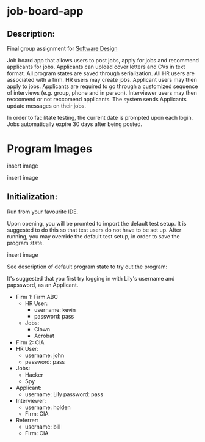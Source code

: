 # job-board-app

## Description:

Final group assignment for [Software Design](https://fas.calendar.utoronto.ca/course/csc207h1)

Job board app that allows users to post jobs, apply for jobs and recommend applicants for jobs. Applicants can upload cover letters and CVs in text format. All program states are saved through serialization. All HR users are associated with a firm. HR users may create jobs. Applicant users may then apply to jobs. Applicants are required to go through a customized sequence of interviews (e.g. group, phone and in person). Interviewer users may then reccomend or not reccomend applicants. The system sends Applicants update messages on their jobs.

In order to facilitate testing, the current date is prompted upon each login. Jobs automatically expire 30 days after being posted.

# Program Images

insert image

insert image

## Initialization:

Run from your favourite IDE.

Upon opening, you will be promted to import the default test setup. It is suggested to do this so that test users do not have to be set up. After running, you may override the default test setup, in order to save the program state.

insert image

See description of default program state to try out the program:

It's suggested that you first try logging in with Lily's username and papssword, as an Applicant.

* Firm 1: Firm ABC
  * HR User:
    * username: kevin
    * password: pass
  * Jobs: 
    * Clown
    * Acrobat
 * Firm 2: CIA
  * HR User: 
    * username: john
    * password: pass
  * Jobs:
    * Hacker
    * Spy
  * Applicant:
    * username: Lily
      password: pass
  * Interviewer:
    * username: holden
    * Firm: CIA
  * Referrer:
    * username: bill
    * Firm: CIA


